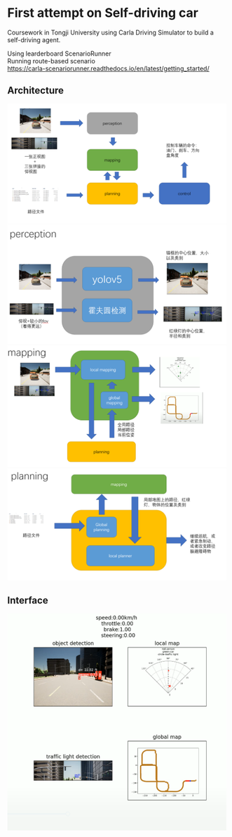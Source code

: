 

# First attempt on Self-driving car  

Coursework in Tongji University using Carla Driving Simulator to build a self-driving agent.  

Using learderboard ScenarioRunner  
Running route-based scenario  
https://carla-scenariorunner.readthedocs.io/en/latest/getting_started/  


## Architecture 
<img src="https://github.com/txff99/myagent/blob/main/demo/architecture.png" width="500px">  
<img src="https://github.com/txff99/myagent/blob/main/demo/perception.png" width="500px">  
<img src="https://github.com/txff99/myagent/blob/main/demo/mapping.png" width="500px">  
<img src="https://github.com/txff99/myagent/blob/main/demo/planning.png" width="500px">   

## Interface   
<img src="https://github.com/txff99/myagent/blob/main/demo/interface.png" width="500px">  
